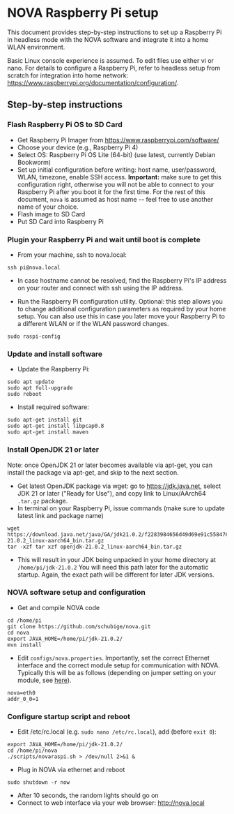 # NOVA Raspberry Pi setup

This document provides step-by-step instructions to set up a Raspberry Pi in headless mode with the NOVA software and integrate it into a home WLAN environment.

Basic Linux console experience is assumed. To edit files use either vi or nano. For details to configure a Raspberry Pi, refer to
headless setup from scratch for integration into home network: <https://www.raspberrypi.org/documentation/configuration/>.



## Step-by-step instructions


### Flash Raspberry Pi OS to SD Card

* Get Raspberry Pi Imager from <https://www.raspberrypi.com/software/>
* Choose your device (e.g., Raspberry Pi 4)
* Select OS: Raspberry Pi OS Lite (64-bit) (use latest, currently Debian Bookworm)
* Set up initial configuration before writing: host name, user/password, WLAN, timezone, enable SSH access. **Important:** make sure to get this configuration right, otherwise you will not be able to connect to your Raspberry Pi after you boot it for the first time. For the rest of this document, `nova` is assumed as host name -- feel free to use another name of your choice.
* Flash image to SD Card
* Put SD Card into Raspberry Pi


### Plugin your Raspberry Pi and wait until boot is complete

* From your machine, ssh to nova.local:

```
ssh pi@nova.local
```

* In case hostname cannot be resolved, find the Raspberry Pi's IP address on your router and connect with ssh using the IP address.

* Run the Raspberry Pi configuration utility. Optional: this step allows you to change additional configuration parameters as required by your home setup. You can also use this in case you later move your Raspberry Pi to a different WLAN or if the WLAN password changes.

```
sudo raspi-config
```


### Update and install software

* Update the Raspberry Pi:

```
sudo apt update
sudo apt full-upgrade
sudo reboot
```

* Install required software:

```
sudo apt-get install git
sudo apt-get install libpcap0.8
sudo apt-get install maven
```


### Install OpenJDK 21 or later

Note: once OpenJDK 21 or later becomes available via apt-get, you can install the package via apt-get, and skip to the next section.

* Get latest OpenJDK package via wget: go to https://jdk.java.net, select JDK 21 or later ("Ready for Use"), and copy link to Linux/AArch64 `.tar.gz` package.
* In terminal on your Raspberry Pi, issue commands (make sure to update latest link and package name)

```
wget https://download.java.net/java/GA/jdk21.0.2/f2283984656d49d69e91c558476027ac/13/GPL/openjdk-21.0.2_linux-aarch64_bin.tar.gz
tar -xzf tar xzf openjdk-21.0.2_linux-aarch64_bin.tar.gz
```

* This will result in your JDK being unpacked in your home directory at `/home/pi/jdk-21.0.2` You will need this path later for the automatic startup. Again, the exact path will be different for later JDK versions.


### NOVA software setup and configuration

* Get and compile NOVA code

```
cd /home/pi
git clone https://github.com/schubige/nova.git
cd nova
export JAVA_HOME=/home/pi/jdk-21.0.2/
mvn install
```

* Edit `configs/nova.properties`. Importantly, set the correct Ethernet interface and the correct module setup for communication with NOVA. Typically this will be as follows (depending on jumper setting on your module, see [here](nova_control.md)).

```
nova=eth0
addr_0_0=1
```


### Configure startup script and reboot

* Edit /etc/rc.local (e.g. `sudo nano /etc/rc.local`), add (before `exit 0`):

```
export JAVA_HOME=/home/pi/jdk-21.0.2/
cd /home/pi/nova
./scripts/novaraspi.sh > /dev/null 2>&1 &
```

* Plug in NOVA via ethernet and reboot

```
sudo shutdown -r now
```

* After 10 seconds, the random lights should go on
* Connect to web interface via your web browser: http://nova.local
